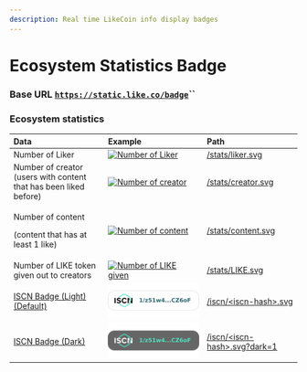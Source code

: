 ```yaml
---
description: Real time LikeCoin info display badges
---
```


# Ecosystem Statistics Badge

### Base URL [`https://static.like.co/badge`](https://static.like.co/badge)\`\`

### Ecosystem statistics

<table>
  <thead>
    <tr>
      <th style="text-align:left">Data</th>
      <th style="text-align:left">Example</th>
      <th style="text-align:left">Path</th>
    </tr>
  </thead>
  <tbody>
    <tr>
      <td style="text-align:left">Number of Liker</td>
      <td style="text-align:left"><a href="https://like.co/"><img src="https://static.like.co/badge/stats/liker.svg" alt="Number of Liker"/></a> 
      </td>
      <td style="text-align:left"><a href="https://static.like.co/badge/stats/liker.svg">/stats/liker.svg</a>
      </td>
    </tr>
    <tr>
      <td style="text-align:left">Number of creator
        <br />(users with content that has been liked before)</td>
      <td style="text-align:left"><a href="https://like.co/"><img src="https://static.like.co/badge/stats/creator.svg" alt="Number of creator"/></a> 
      </td>
      <td style="text-align:left"><a href="https://static.like.co/badge/stats/creator.svg">/stats/creator.svg</a>
      </td>
    </tr>
    <tr>
      <td style="text-align:left">
        <p>Number of content</p>
        <p>(content that has at least 1 like)</p>
      </td>
      <td style="text-align:left"><a href="https://like.co/"><img src="https://static.like.co/badge/stats/content.svg" alt="Number of content"/></a>
      </td>
      <td style="text-align:left"><a href="https://static.like.co/badge/stats/content.svg">/stats/content.svg</a>
      </td>
    </tr>
    <tr>
      <td style="text-align:left">Number of LIKE token given out to creators</td>
      <td style="text-align:left"><a href="https://like.co/"><img src="https://static.like.co/badge/stats/LIKE.svg" alt="Number of LIKE given"/></a>
      </td>
      <td style="text-align:left"><a href="https://static.like.co/badge/stats/LIKE.svg">/stats/LIKE.svg</a>
      </td>
    </tr>
    <tr>
      <td style="text-align:left"><a href="international-standard-content-number-iscn/iscn-badge.md">ISCN Badge (Light) (Default)</a>
      </td>
      <td style="text-align:left">
        <img src="../.gitbook/assets/light-badge (1).svg" alt/>
      </td>
      <td style="text-align:left"><a href="international-standard-content-number-iscn/iscn-badge.md">/iscn/&lt;iscn-hash&gt;.svg</a>
      </td>
    </tr>
    <tr>
      <td style="text-align:left"><a href="international-standard-content-number-iscn/iscn-badge.md">ISCN Badge (Dark)</a>
      </td>
      <td style="text-align:left">
        <img src="../.gitbook/assets/dark-badge.svg" alt/>
      </td>
      <td style="text-align:left"><a href="international-standard-content-number-iscn/iscn-badge.md">/iscn/&lt;iscn-hash&gt;.svg?dark=1</a>
      </td>
    </tr>
  </tbody>
</table>



